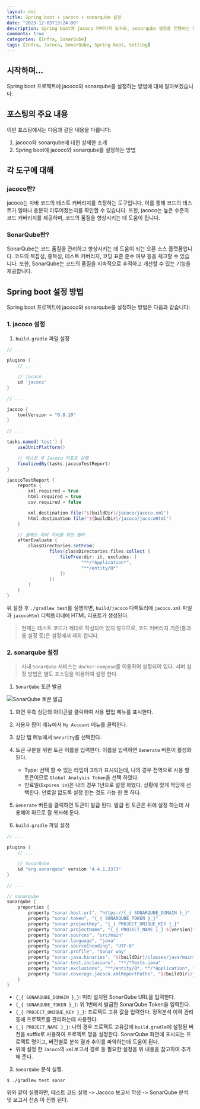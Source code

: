 ```yaml
---
layout: doc
title: Spring boot + jacoco + sonarqube 설정
date: "2023-12-03T13:24:00"
description: Spring boot에 jacoco 커버리지 도구와, sonarqube 설정을 진행하는 방법에 대해 알아본다.
comments: true
categories: [Infra, SonarQube]
tags: [Infra, Jacoco, SonarQube, Spring boot, Setting]
---
```


## 시작하며...

Spring boot 프로젝트에 jacoco와 sonarqube를 설정하는 방법에 대해 알아보겠습니다.

## 포스팅의 주요 내용

이번 포스팅에서는 다음과 같은 내용을 다룹니다:

1. jacoco와 sonarqube에 대한 상세한 소개
2. Spring boot에 jacoco와 sonarqube를 설정하는 방법

## 각 도구에 대해
### jacoco란?

jacoco는 자바 코드의 테스트 커버리지를 측정하는 도구입니다. 이를 통해 코드의 테스트가 얼마나 충분히 이루어졌는지를 확인할 수 있습니다. 또한, jacoco는 높은 수준의 코드 커버리지를 제공하며, 코드의 품질을 향상시키는 데 도움이 됩니다.

### SonarQube란?

SonarQube는 코드 품질을 관리하고 향상시키는 데 도움이 되는 오픈 소스 플랫폼입니다. 코드의 복잡성, 중복성, 테스트 커버리지, 코딩 표준 준수 여부 등을 체크할 수 있습니다. 또한, SonarQube는 코드의 품질을 지속적으로 추적하고 개선할 수 있는 기능을 제공합니다.

## Spring boot 설정 방법

Spring boot 프로젝트에 jacoco와 sonarqube를 설정하는 방법은 다음과 같습니다:

### 1. jacoco 설정
1. `build.gradle` 파일 설정

```gradle
// ...

plugins {
    // ...

    // jacoco
    id 'jacoco'
}

// ...

jacoco {
    toolVersion = "0.8.10"
}

// ...

tasks.named('test') {
    useJUnitPlatform()

    // 테스트 후 Jacoco 리포트 실행
    finalizedBy(tasks.jacocoTestReport)
}

jacocoTestReport {
    reports {
        xml.required = true
        html.required = true
        csv.required = false

        xml.destination file("${buildDir}/jacoco/jacoco.xml")
        html.destination file("${buildDir}/jacoco/jacocoHtml")
    }

    // 클래스 제외 처리를 위한 필터
    afterEvaluate {
        classDirectories.setFrom(
                files(classDirectories.files.collect {
                    fileTree(dir: it, excludes: [
                            "**/*Application*",
                            "**/entity/Q*"
                    ])
                })
        )
    }
}
```

위 설정 후 `./gradlew test`를 실행하면, `build/jacoco` 디렉토리에 `jacoco.xml` 파일과 `jacocoHtml` 디렉토리내에 HTML 리포트가 생성된다.

> 현재는 테스트 코드가 제대로 작성되어 있지 않으므로, 코드 커버리지 기준(통과율 설정 등)은 설정에서 제외 합니다.

### 2. sonarqube 설정

> 사내 `SonarQube` 서비스는 `docker-compose`를 이용하여 설정되어 있다. 서버 설정 방법은 별도 포스팅을 이용하여 설명 한다.

1. `SonarQube` 토큰 발급

![SonarQube 토큰 발급](/images/post/infra/sonarqube/spring-boot-sonarqube-setting/001.png)
   1. 화면 우측 상단의 아이콘을 클릭하여 사용 팝업 메뉴를 표시한다.
   2. 사용자 팝어 메뉴에서 `My Account` 메뉴를 클릭한다.
   3. 상단 탭 메뉴에서 `Security`를 선택한다.
   4. 토큰 구분을 위한 토큰 이름을 입력한다. 이름을 입력하면 `Generate` 버튼이 활성화 된다.
      - Type: 선택 할 수 있는 타입이 3개가 표시되는데, 나의 경우 전역으로 사용 할 토큰이므로 `Global Analysis Token`을 선택 하였다.
      - 만료일(`Expires in`)은 나의 경우 1년으로 설정 하였다. 상황에 맞게 적당히 선택한다. 만료일 없도록 설정 한는 것도 가능 한 듯 하다.
   5. `Generate` 버튼을 클릭하면 토큰이 발급 된다. 발급 된 토큰은 뒤에 설정 하는데 사용해야 하므로 잘 복사해 둔다.

2. `build.gradle` 파일 설정

```gradle
// ...

plugins {
    // ...

    // SonarQube
    id "org.sonarqube" version "4.4.1.3373"
}

// ...

// sonarqube
sonarqube {
    properties {
        property "sonar.host.url", "https://{_{ SONARQUBE_DOMAIN }_}"
        property "sonar.token", "{_{ SONARQUBE_TOKEN }_}"
        property "sonar.projectKey", "{_{ PROJECT_UNIQUE_KEY }_}"
        property "sonar.projectName", "{_{ PROJECT_NAME }_}-${version}"
        property "sonar.sources", "src/main"
        property "sonar.language", "java"
        property "sonar.sourceEncoding", "UTF-8"
        property "sonar.profile", "Sonar way"
        property "sonar.java.binaries", "${buildDir}/classes/java/main"
        property "sonar.test.inclusions", "**/*Tests.java"
        property "sonar.exclusions", "**/entity/Q*, **/*Application*, **/*Tests*"
        property "sonar.coverage.jacoco.xmlReportPaths", "${buildDir}/jacoco/jacoco.xml"
    }
}
```

   - `{_{ SONARQUBE_DOMAIN }_}`: 미리 설치된 SonarQube URL을 입력한다.
   - `{_{ SONARQUBE_TOKEN }_}`: 위 1번에서 발급한 SonarQube Token을 입력한다.
   - `{_{ PROJECT_UNIQUE_KEY }_}`: 프로젝트 고유 값을 입력한다. 정적분석 이력 관리등에 프로젝트를 관리하는데 사용한다.
   - `{_{ PROJECT_NAME }_}`: 나의 경우 프로젝트 고유값에 `build.gradle`에 설정된 버전을 suffix로 사용하여 프로젝트 명을 설정한다. SonarQube 화면에 표시되는 프로젝트 명이고, 버전별로 분석 결과 추이를 파악하는데 도움이 된다.
   - 위에 설정 한 `Jacoco`의 `xml`보고서 경로 등 필요한 설정을 위 내용을 참고하여 추가해 준다.

3. `SonarQube` 분석 실행.

```shell
$ ./gradlew test sonar
```

위와 같이 실행하면, 테스트 코드 실행 -> Jacoco 보고서 작성 -> SonarQube 분석 및 보고서 전송 이 진행 된다.
